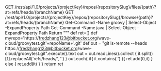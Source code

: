 GET /rest/api/1.0/projects/{projectKey}/repos/{repositorySlug}/files/{path}?at=refs/heads/{branchName}
GET /rest/api/1.0/projects/{projectKey}/repos/{repositorySlug}/browse/{path}?at=refs/heads/{branchName}
Get-Command -Name groovy | Select-Object -ExpandProperty Path
Get-Command -Name java | Select-Object -ExpandProperty Path
Return """
 def ret=[]
def myrepo='https://fredzhang123@bitbucket.org/wave-cloud/groovytest.git'+repoName+'.git'
def out = "git ls-remote --heads https://fredzhang123@bitbucket.org/wave-cloud/groovytest.git".execute().text
out = out.readLines().collect { it.split()[1].replaceAll('refs/heads/', '') }
out.each{ if( it.contains('') ){ ret.add(0,it) } else { ret.add(it) } }
return ret
